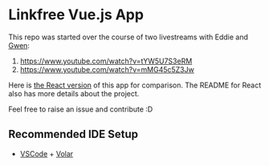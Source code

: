 # Linkfree Vue.js App

This repo was started over the course of two livestreams with Eddie and [Gwen](https://github.com/gwenf):

1. https://www.youtube.com/watch?v=tYW5U7S3eRM
2. https://www.youtube.com/watch?v=mMG45c5Z3Jw

Here is [the React version](https://github.com/EddieHubCommunity/LinkFree) of this app for comparison. The README for React also has more details about the project.

Feel free to raise an issue and contribute :D

## Recommended IDE Setup

- [VSCode](https://code.visualstudio.com/) + [Volar](https://marketplace.visualstudio.com/items?itemName=johnsoncodehk.volar)
